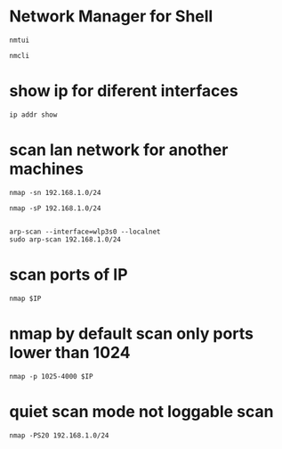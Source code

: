 # Network Manager for Shell

	nmtui

	nmcli

# show ip for diferent interfaces

	ip addr show


# scan lan network for another machines

	nmap -sn 192.168.1.0/24

	nmap -sP 192.168.1.0/24


	arp-scan --interface=wlp3s0 --localnet
	sudo arp-scan 192.168.1.0/24

# scan ports of IP

	nmap $IP

# nmap by default scan only ports lower than 1024

	nmap -p 1025-4000 $IP

# quiet scan mode not loggable scan

	nmap -PS20 192.168.1.0/24